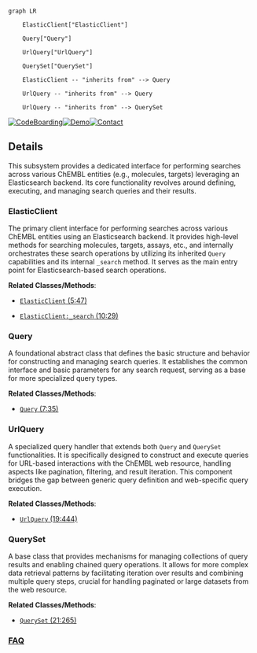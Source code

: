 ```mermaid

graph LR

    ElasticClient["ElasticClient"]

    Query["Query"]

    UrlQuery["UrlQuery"]

    QuerySet["QuerySet"]

    ElasticClient -- "inherits from" --> Query

    UrlQuery -- "inherits from" --> Query

    UrlQuery -- "inherits from" --> QuerySet

```



[![CodeBoarding](https://img.shields.io/badge/Generated%20by-CodeBoarding-9cf?style=flat-square)](https://github.com/CodeBoarding/GeneratedOnBoardings)[![Demo](https://img.shields.io/badge/Try%20our-Demo-blue?style=flat-square)](https://www.codeboarding.org/demo)[![Contact](https://img.shields.io/badge/Contact%20us%20-%20contact@codeboarding.org-lightgrey?style=flat-square)](mailto:contact@codeboarding.org)



## Details



This subsystem provides a dedicated interface for performing searches across various ChEMBL entities (e.g., molecules, targets) leveraging an Elasticsearch backend. Its core functionality revolves around defining, executing, and managing search queries and their results.



### ElasticClient

The primary client interface for performing searches across various ChEMBL entities using an Elasticsearch backend. It provides high-level methods for searching molecules, targets, assays, etc., and internally orchestrates these search operations by utilizing its inherited `Query` capabilities and its internal `_search` method. It serves as the main entry point for Elasticsearch-based search operations.





**Related Classes/Methods**:



- <a href="https://github.com/chembl/chembl_webresource_client/chembl_webresource_client/elastic_client.py#L5-L47" target="_blank" rel="noopener noreferrer">`ElasticClient` (5:47)</a>

- <a href="https://github.com/chembl/chembl_webresource_client/chembl_webresource_client/elastic_client.py#L10-L29" target="_blank" rel="noopener noreferrer">`ElasticClient:_search` (10:29)</a>





### Query

A foundational abstract class that defines the basic structure and behavior for constructing and managing search queries. It establishes the common interface and basic parameters for any search request, serving as a base for more specialized query types.





**Related Classes/Methods**:



- <a href="https://github.com/chembl/chembl_webresource_client/chembl_webresource_client/query.py#L7-L35" target="_blank" rel="noopener noreferrer">`Query` (7:35)</a>





### UrlQuery

A specialized query handler that extends both `Query` and `QuerySet` functionalities. It is specifically designed to construct and execute queries for URL-based interactions with the ChEMBL web resource, handling aspects like pagination, filtering, and result iteration. This component bridges the gap between generic query definition and web-specific query execution.





**Related Classes/Methods**:



- <a href="https://github.com/chembl/chembl_webresource_client/chembl_webresource_client/url_query.py#L19-L444" target="_blank" rel="noopener noreferrer">`UrlQuery` (19:444)</a>





### QuerySet

A base class that provides mechanisms for managing collections of query results and enabling chained query operations. It allows for more complex data retrieval patterns by facilitating iteration over results and combining multiple query steps, crucial for handling paginated or large datasets from the web resource.





**Related Classes/Methods**:



- <a href="https://github.com/chembl/chembl_webresource_client/chembl_webresource_client/query_set.py#L21-L265" target="_blank" rel="noopener noreferrer">`QuerySet` (21:265)</a>









### [FAQ](https://github.com/CodeBoarding/GeneratedOnBoardings/tree/main?tab=readme-ov-file#faq)